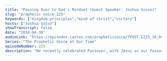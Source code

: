 ```yaml
---
title: "Passing Over to God's Mindset (Guest Speaker: Joshua Sosso)"
slug: "prophetic-voice-225"
keywords: ["kingdom principles","mind of christ","victory"]
hosts: ["Joshua Sosso"]
showTranscript: false
date: "2016-04-30"
audioLink: "https://episodes.castos.com/propheticvoice/TPVOT_E225_16_04-30_5-01_Passing_Over_to_God%27s_Mindset.mp3"
Series: "The Prophetic Voice of Our Time"
episodeNumber: 225
description: "We recently celebrated Passover, with Jesus as our Passover lamb (and Lord of all!). What a glorious time it was. He is our Passover from the old mindset of the flesh, to the mind of the Spirit, life and peace in His name."
---
```


